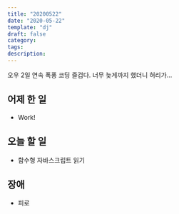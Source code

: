 ```yaml
---
title: "20200522"
date: "2020-05-22"
template: "dj"
draft: false
category:
tags:
description:
---
```


오우 2일 연속 폭풍 코딩 즐겁다.
너무 늦게까지 했더니 허리가...

## 어제 한 일

* Work!

## 오늘 할 일

* 함수형 자바스크립트 읽기

## 장애

* 피로
